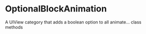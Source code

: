 OptionalBlockAnimation
======================

A UIView category that adds a boolean option to all animate... class methods
